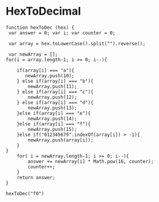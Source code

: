 # HexToDecimal

    function hexToDec (hex) {
     var answer = 0; var i; var counter = 0; 
     
     var array = hex.toLowerCase().split("").reverse();
     
     var newArray = [];
    for(i = array.length-1; i >= 0; i--){
        
        if(array[i] === "a"){
           newArray.push(10);
        } else if(array[i] === "b"){
            newArray.push(11);
        } else if(array[i] === "c"){
            newArray.push(12);
        } else if(array[i] === "d"){
            newArray.push(13);
        }else if(array[i] === "e"){
            newArray.push(14);
        }else if(array[i] === "f"){
            newArray.push(15);
        }else if("012345679".indexOf(array[i]) > -1){
            newArray.push(array[i]);
        }
    }
        for( i = newArray.length-1; i >= 0; i--){
            answer += newArray[i] * Math.pow(16, counter);
            counter++;
        }
        return answer;
    }
    
    hexToDec("f0")
